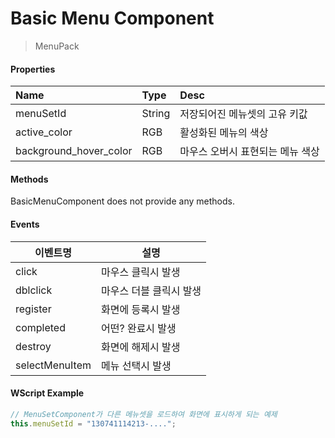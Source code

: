 # Basic Menu Component
> MenuPack

#### Properties
| Name       | Type    | Desc                                                |
| :--------- | :------ | :-------------------------------------------------- |
| menuSetId | String | 저장되어진 메뉴셋의 고유 키값 |
| active_color | RGB | 활성화된 메뉴의 색상 |
| background_hover_color | RGB | 마우스 오버시 표현되는 메뉴 색상 |

#### Methods

BasicMenuComponent does not provide any methods.

#### Events

|이벤트명|설명|
|---|---|
|click|마우스 클릭시 발생|
|dblclick|마우스 더블 클릭시 발생|
|register|화면에 등록시 발생|
|completed|어떤? 완료시 발생|
|destroy|화면에 해제시 발생|
|selectMenuItem|메뉴 선택시 발생|

#### WScript Example
<!-- js-console -->
```js
// MenuSetComponent가 다른 메뉴셋을 로드하여 화면에 표시하게 되는 예제
this.menuSetId = "130741114213-....";
```